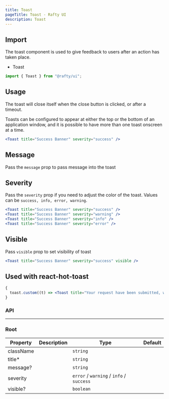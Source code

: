 ```yaml
---
title: Toast
pageTitle: Toast - Rafty UI
description: Toast
---
```


## Import

The toast component is used to give feedback to users after an action has taken place.

- Toast

```jsx
import { Toast } from "@rafty/ui";
```

## Usage

The toast will close itself when the close button is clicked, or after a timeout.

Toasts can be configured to appear at either the top or the bottom of an application window, and it is possible to have more than one toast onscreen at a time.

```jsx
<Toast title="Success Banner" severity="success" />
```

## Message

Pass the `message` prop to pass message into the toast

<Toast title="Success Banner" message="Data uploaded to the server. Fire on!" severity="success" />

## Severity

Pass the `severity` prop if you need to adjust the color of the toast. Values can be `success, info, error, warning`.

```jsx
<Toast title="Success Banner" severity="success" />
<Toast title="Success Banner" severity="warning" />
<Toast title="Success Banner" severity="info" />
<Toast title="Success Banner" severity="error" />
```

## Visible

Pass `visible` prop to set visibility of toast

```jsx
<Toast title="Success Banner" severity="success" visible />
```

## Used with react-hot-toast

```jsx
{
  toast.custom((t) => <Toast title="Your request have been submitted, we will contact you shortly!" severity={"success"} visible={t.visible} />);
}
```

### API

---

### Root

| Property  | Description | Type                                     | Default |
| --------- | ----------- | ---------------------------------------- | ------- |
| className |             | `string`                                 |         |
| title\*   |             | `string`                                 |         |
| message?  |             | `string`                                 |         |
| severity  |             | `error` / `warning` / `info` / `success` |         |
| visible?  |             | `boolean`                                |         |
